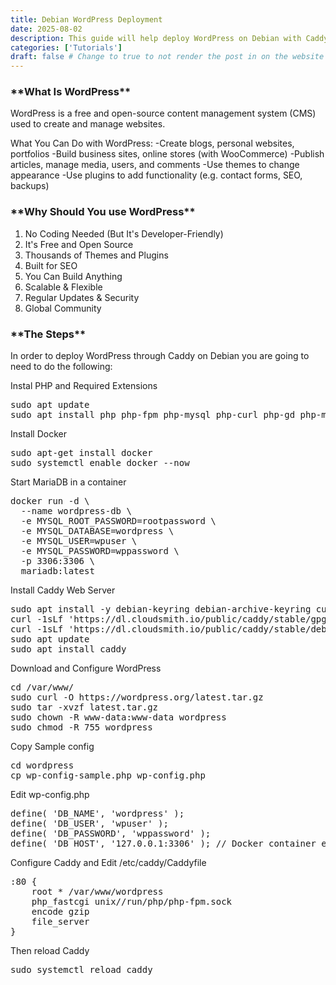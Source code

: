 ```yaml
---
title: Debian WordPress Deployment
date: 2025-08-02
description: This guide will help deploy WordPress on Debian with Caddy
categories: ['Tutorials']
draft: false # Change to true to not render the post in on the website
---
```


<h3>**What Is WordPress**</h3>

WordPress is a free and open-source content management system (CMS) used to create and manage websites.

What You Can Do with WordPress:
  -Create blogs, personal websites, portfolios
  -Build business sites, online stores (with WooCommerce)
  -Publish articles, manage media, users, and comments
  -Use themes to change appearance
  -Use plugins to add functionality (e.g. contact forms, SEO, backups)

<h3>**Why Should You use WordPress**</h3>

1. No Coding Needed (But It's Developer-Friendly)
2. It's Free and Open Source
3. Thousands of Themes and Plugins
4. Built for SEO
5. You Can Build Anything
6. Scalable & Flexible
7. Regular Updates & Security
8. Global Community

<h3>**The Steps**</h3>

In order to deploy WordPress through Caddy on Debian you are going to need to do the following:

Instal PHP and Required Extensions
<pre>sudo apt update
sudo apt install php php-fpm php-mysql php-curl php-gd php-mbstring php-xml php-xmlrpc php-soap php-intl php-zip unzip curl -y
</pre>

Install Docker 
<pre>sudo apt-get install docker
sudo systemctl enable docker --now
</pre>

Start MariaDB in a container
<pre>
docker run -d \
  --name wordpress-db \
  -e MYSQL_ROOT_PASSWORD=rootpassword \
  -e MYSQL_DATABASE=wordpress \
  -e MYSQL_USER=wpuser \
  -e MYSQL_PASSWORD=wppassword \
  -p 3306:3306 \
  mariadb:latest
</pre>

Install Caddy Web Server
<pre>
sudo apt install -y debian-keyring debian-archive-keyring curl
curl -1sLf 'https://dl.cloudsmith.io/public/caddy/stable/gpg.key' | sudo gpg --dearmor -o /usr/share/keyrings/caddy-stable-archive-keyring.gpg
curl -1sLf 'https://dl.cloudsmith.io/public/caddy/stable/debian.deb.txt' | sudo tee /etc/apt/sources.list.d/caddy-stable.list
sudo apt update
sudo apt install caddy
</pre>

Download and Configure WordPress
<pre>
cd /var/www/
sudo curl -O https://wordpress.org/latest.tar.gz
sudo tar -xvzf latest.tar.gz
sudo chown -R www-data:www-data wordpress
sudo chmod -R 755 wordpress
</pre>

Copy Sample config
<pre>cd wordpress
cp wp-config-sample.php wp-config.php
</pre>

Edit wp-config.php
<pre>
define( 'DB_NAME', 'wordpress' );
define( 'DB_USER', 'wpuser' );
define( 'DB_PASSWORD', 'wppassword' );
define( 'DB_HOST', '127.0.0.1:3306' ); // Docker container exposes this
</pre>

Configure Caddy and Edit /etc/caddy/Caddyfile
<pre>
:80 {
    root * /var/www/wordpress
    php_fastcgi unix//run/php/php-fpm.sock
    encode gzip
    file_server
}
</pre>

Then reload Caddy

<pre>sudo systemctl reload caddy</pre>
